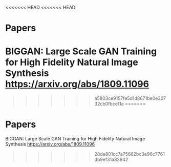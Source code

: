 <<<<<<< HEAD
<<<<<<< HEAD
# Papers

BIGGAN: Large Scale GAN Training for High Fidelity Natural Image Synthesis
https://arxiv.org/abs/1809.11096
=======
>>>>>>> a5803ce9157fe5d1d8671be0e30732cb0fbce11a
=======
# Papers

BIGGAN: Large Scale GAN Training for High Fidelity Natural Image Synthesis
https://arxiv.org/abs/1809.11096
>>>>>>> 28de801cc7a75662bc3e96c7761db9ef31a82942
